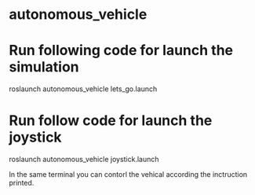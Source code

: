 # autonomous_vehicle

# Run following code for launch the simulation

roslaunch autonomous_vehicle lets_go.launch

# Run follow code for launch the joystick
roslaunch autonomous_vehicle joystick.launch

In the same terminal you can contorl the vehical according the inctruction printed.
